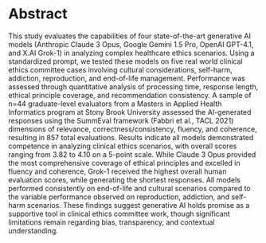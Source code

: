 # Abstract

This study evaluates the capabilities of four state-of-the-art generative AI models (Anthropic Claude 3 Opus, Google Gemini 1.5 Pro, OpenAI GPT-4.1, and X.AI Grok-1) in analyzing complex healthcare ethics scenarios. Using a standardized prompt, we tested these models on five real world clinical ethics committee cases involving cultural considerations, self-harm, addiction, reproduction, and end-of-life management. Performance was assessed through quantitative analysis of processing time, response length, ethical principle coverage, and recommendation consistency. A sample of n=44 graduate-level evaluators from a Masters in Applied Health Informatics program at Stony Brook University assessed the AI-generated responses using the SummEval framework (Fabbri et al., TACL 2021) dimensions of relevance, correctness/consistency, fluency, and coherence, resulting in 857 total evaluations. Results indicate all models demonstrated competence in analyzing clinical ethics scenarios, with overall scores ranging from 3.82 to 4.10 on a 5-point scale. While Claude 3 Opus provided the most comprehensive coverage of ethical principles and excelled in fluency and coherence, Grok-1 received the highest overall human evaluation scores, while generating the shortest responses. All models performed consistently on end-of-life and cultural scenarios compared to the variable performance observed on reproduction, addiction, and self-harm scenarios. These findings suggest generative AI holds promise as a supportive tool in clinical ethics committee work, though significant limitations remain regarding bias, transparency, and contextual understanding.
